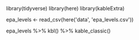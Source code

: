 library(tidyverse)
library(here)
library(kableExtra)

epa_levels <- read_csv(here('data', 'epa_levels.csv'))

epa_levels %>%
kbl() %>%
kable_classic()